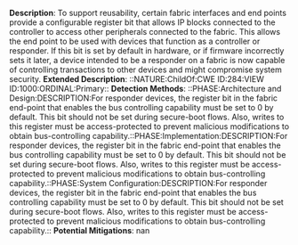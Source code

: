 **Description**: To support reusability, certain fabric interfaces and end points provide a configurable register bit that allows IP blocks connected to the controller to access other peripherals connected to the fabric. This allows the end point to be used with devices that function as a controller or responder. If this bit is set by default in hardware, or if firmware incorrectly sets it later, a device intended to be a responder on a fabric is now capable of controlling transactions to other devices and might compromise system security.
**Extended Description**: ::NATURE:ChildOf:CWE ID:284:VIEW ID:1000:ORDINAL:Primary::
**Detection Methods**: ::PHASE:Architecture and Design:DESCRIPTION:For responder devices, the register bit in the fabric end-point that enables the bus controlling capability must be set to 0 by default. This bit should not be set during secure-boot flows. Also, writes to this register must be access-protected to prevent malicious modifications to obtain bus-controlling capability.::PHASE:Implementation:DESCRIPTION:For responder devices, the register bit in the fabric end-point that enables the bus controlling capability must be set to 0 by default. This bit should not be set during secure-boot flows. Also, writes to this register must be access-protected to prevent malicious modifications to obtain bus-controlling capability.::PHASE:System Configuration:DESCRIPTION:For responder devices, the register bit in the fabric end-point that enables the bus controlling capability must be set to 0 by default. This bit should not be set during secure-boot flows. Also, writes to this register must be access-protected to prevent malicious modifications to obtain bus-controlling capability.::
**Potential Mitigations**: nan